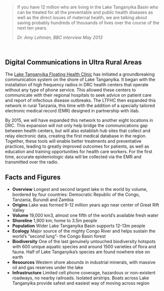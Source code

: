 > If you have 12 million who are living in the Lake Tanganyika Basin who can be treated for all the preventable and public health diseases as well as the direct issues of maternal health, we are talking about saving probably hundreds of thousands of lives over the course of the next ten years. <footer><cite>Dr. Amy Lehman, BBC interview May 2013</cite></footer>

<br/>

## Digital Communications in Ultra Rural Areas

The [Lake Tanganyika Floating Health Clinic](http://floatingclinic.org) has initiated a groundbreaking communication system on the shore of Lake Tanganyika. It began with the installation of high frequency radios in DRC health centers that operate without any type of phone service. This allowed these centers to communicate with their regional hospitals to seek advice on patient care and report of infectious disease outbreaks. The LTFHC then expanded this network in rural Tanzania, this time with the addition of a specially tailored electronic medical record (EMR) designed in partnership with iilab.

By 2015, we will have expanded this network to another eight locations in DRC. This expansion will not only help bridge the communications gap between health centers, but will also establish hub sites that collect and relay electronic data, creating the first medical database in the region. Together, these tools will enable better treatments and preventative practices, leading to greatly improved outcomes for patients, as well as education and training opportunities for health care workers. For the first time, accurate epidemiologic data will be collected via the EMR and transmitted over the radio.

## Facts and Figures

 - **Overview**	Longest and second largest lake in the world by volume, bordered by four countries: Democratic Republic of the Congo, Tanzania, Burundi and Zambia
 - **Origins**	Lake was formed 9-12 million years ago near center of Great Rift Valley
 - **Volume**	19,000 km3, almost one fifth of the world’s available fresh water
 - **Shoreline**	1,900 km; home to 3.5m people
 - **Population**	Wider Lake Tanganyika Basin supports 12-13m people
 - **Ecology**	Major source of the mighty Congo River and helps sustain the world’s “second lung”- the Congo Basin forest
 - **Biodiversity**	One of the last genuinely untouched biodiversity hotspots with 600 unique aquatic species and around 1500 varieties of flora and fauna. Half of Lake Tanganyika’s species are found nowhere else on earth
 - **Resources**	Western shore abounds in industrial minerals, with massive oil and gas reserves under the lake
 - **Infrastructure**	Limited cell phone coverage, hazardous or non-existent roadways, no nearby railroads. Isolated airstrips. Boats across Lake Tanganyika provide safest and easiest way of moving across region